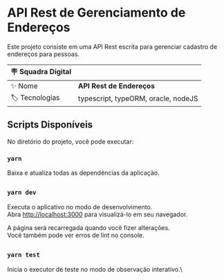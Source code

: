 # API Rest de Gerenciamento de Endereços

Este projeto consiste em uma API Rest escrita para gerenciar cadastro de endereços para pessoas.

| :placard: Squadra Digital |     |
| -------------  | --- |
| :sparkles: Nome        | **API Rest de Endereços**
| :label: Tecnologias | typescript, typeORM, oracle, nodeJS

## Scripts Disponíveis

No diretório do projeto, você pode executar:

### `yarn`

Baixa e atualiza todas as dependências da aplicação.

##

### `yarn dev`
Executa o aplicativo no modo de desenvolvimento.\
Abra [http://localhost:3000](http://localhost:3333) para visualizá-lo em seu navegador.

A página será recarregada quando você fizer alterações.\
Você também pode ver erros de lint no console.

##
### `yarn test`

Inicia o executor de teste no modo de observação interativo.\
